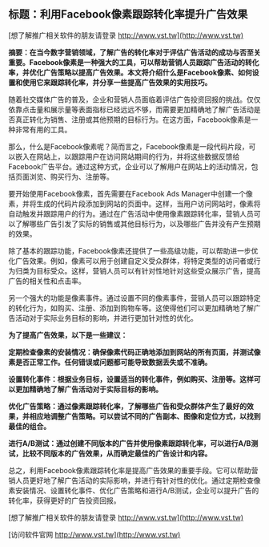 ## **标题：利用Facebook像素跟踪转化率提升广告效果**

[想了解推广相关软件的朋友请登录 http://www.vst.tw](http://www.vst.tw)

**摘要：在当今数字营销领域，了解广告的转化率对于评估广告活动的成功与否至关重要。Facebook像素是一种强大的工具，可以帮助营销人员跟踪广告活动的转化率，并优化广告策略以提高广告效果。本文将介绍什么是Facebook像素、如何设置和使用它来跟踪转化率，并分享一些提高广告效果的实用技巧。**

随着社交媒体广告的普及，企业和营销人员面临着评估广告投资回报的挑战。仅仅依靠点击量和展示量等表面指标已经远远不够，而需要更加精确地了解广告活动是否真正转化为销售、注册或其他预期的目标行为。在这方面，Facebook像素是一种非常有用的工具。

那么，什么是Facebook像素呢？简而言之，Facebook像素是一段代码片段，可以嵌入在网站上，以跟踪用户在访问网站期间的行为，并将这些数据反馈给Facebook广告平台。通过这种方式，企业可以了解用户在网站上的活动情况，包括页面浏览、购买行为、注册等。

要开始使用Facebook像素，首先需要在Facebook Ads Manager中创建一个像素，并将生成的代码片段添加到网站的页面中。这样，当用户访问网站时，像素将自动触发并跟踪用户的行为。通过在广告活动中使用像素跟踪转化率，营销人员可以了解哪些广告引发了实际的销售或其他目标行为，以及哪些广告并没有产生预期的效果。

除了基本的跟踪功能，Facebook像素还提供了一些高级功能，可以帮助进一步优化广告效果。例如，像素可以用于创建自定义受众群体，将特定类型的访问者或行为归类为目标受众。这样，营销人员可以有针对性地针对这些受众展示广告，提高广告的相关性和点击率。

另一个强大的功能是像素事件。通过设置不同的像素事件，营销人员可以跟踪特定的转化行为，如购买、注册、添加到购物车等。这使得他们可以更加精确地了解广告活动对于实际业务目标的影响，并进行更加针对性的优化。

**为了提高广告效果，以下是一些建议：**

**定期检查像素的安装情况：确保像素代码正确地添加到网站的所有页面，并测试像素是否正常工作。任何错误或问题都可能导致数据丢失或不准确。**

**设置转化事件：根据业务目标，设置适当的转化事件，例如购买、注册等。这样可以更加精确地了解广告活动对于实际目标的影响。**

**优化广告策略：通过像素跟踪转化率，了解哪些广告和受众群体产生了最好的效果，并相应地调整广告策略。可以尝试不同的广告副本、图像和定位方式，以找到最佳的组合。**

**进行A/B测试：通过创建不同版本的广告并使用像素跟踪转化率，可以进行A/B测试，比较不同版本的广告效果，从而确定最佳的广告设计和内容。**

总之，利用Facebook像素跟踪转化率是提高广告效果的重要手段。它可以帮助营销人员更好地了解广告活动的实际影响，并进行有针对性的优化。通过定期检查像素安装情况、设置转化事件、优化广告策略和进行A/B测试，企业可以提升广告的转化率，获得更好的广告投资回报。

[想了解推广相关软件的朋友请登录 http://www.vst.tw](http://www.vst.tw)


[访问软件官网 http://www.vst.tw](http://www.vst.tw)
